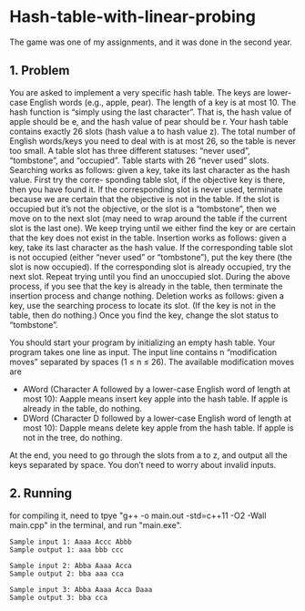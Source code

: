 # Hash-table-with-linear-probing
The game was one of my assignments, and it was done in the second year.

## 1. Problem
You are asked to implement a very specific hash table. 
The keys are lower-case English words (e.g., apple, pear). 
The length of a key is at most 10. 
The hash function is “simply using the last character”. That is, the hash value of apple should be e, and the hash value of pear should be r. Your hash table contains exactly 26 slots (hash value a to hash value z). The total number of English words/keys you need to deal with is at most 26, so the table is never too small.
A table slot has three different statuses: “never used”, “tombstone”, and “occupied”. Table starts with 26 “never used” slots.
Searching works as follows: given a key, take its last character as the hash value. 
First try the corre- sponding table slot, if the objective key is there, then you have found it. If the corresponding slot is never used, terminate because we are certain that the objective is not in the table. If the slot is occupied but it’s not the objective, or the slot is a “tombstone”, then we move on to the next slot (may need to wrap around the table if the current slot is the last one). We keep trying until we either find the key or are certain that the key does not exist in the table.
Insertion works as follows: given a key, take its last character as the hash value. If the corresponding table slot is not occupied (either “never used” or “tombstone”), put the key there (the slot is now occupied). If the corresponding slot is already occupied, try the next slot. Repeat trying until you find an unoccupied slot. During the above process, if you see that the key is already in the table, then terminate the insertion process and change nothing.
Deletion works as follows: given a key, use the searching process to locate its slot. (If the key is not in the table, then do nothing.) Once you find the key, change the slot status to “tombstone”.

You should start your program by initializing an empty hash table. Your program takes one line as input. The input line contains n “modification moves” separated by spaces (1 ≤ n ≤ 26). The available modification moves are

* AWord (Character A followed by a lower-case English word of length at most 10): Aapple means insert key apple into the hash table. If apple is already in the table, do nothing.
* DWord (Character D followed by a lower-case English word of length at most 10): Dapple means delete key apple from the hash table. If apple is not in the tree, do nothing.

At the end, you need to go through the slots from a to z, and output all the keys separated by space. You don’t need to worry about invalid inputs.

## 2. Running 

for compiling it, need to tpye "g++ -o main.out -std=c++11 -O2 -Wall main.cpp" in the terminal, and run "main.exe". 

```
Sample input 1: Aaaa Accc Abbb
Sample output 1: aaa bbb ccc

Sample input 2: Abba Aaaa Acca 
Sample output 2: bba aaa cca

Sample input 3: Abba Aaaa Acca Daaa 
Sample output 3: bba cca
```
